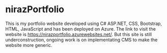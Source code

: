 # nirazPortfolio
This is my portfolio website developed using C# ASP.NET, CSS, Bootstrap, HTML, JavaScript and has been deployed on Azure. The link to visit the website is https://nirazportfolio.azurewebsites.net/. 
But this site is still underconstruction, ongoing work is on implementating CMS to make the website more generic.
